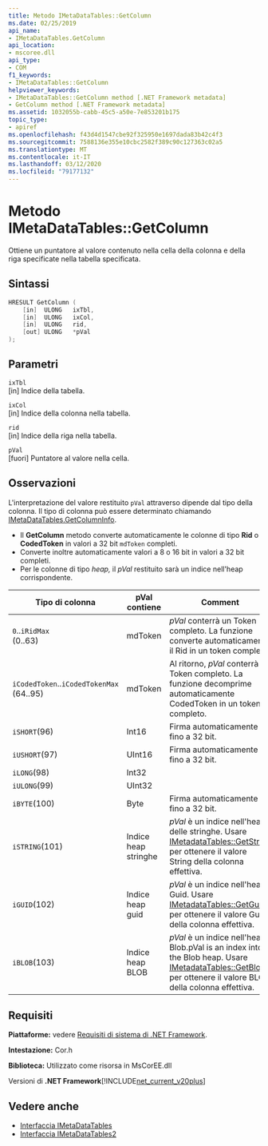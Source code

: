 ```yaml
---
title: Metodo IMetaDataTables::GetColumn
ms.date: 02/25/2019
api_name:
- IMetaDataTables.GetColumn
api_location:
- mscoree.dll
api_type:
- COM
f1_keywords:
- IMetaDataTables::GetColumn
helpviewer_keywords:
- IMetaDataTables::GetColumn method [.NET Framework metadata]
- GetColumn method [.NET Framework metadata]
ms.assetid: 1032055b-cabb-45c5-a50e-7e853201b175
topic_type:
- apiref
ms.openlocfilehash: f43d4d1547cbe92f325950e1697dada83b42c4f3
ms.sourcegitcommit: 7588136e355e10cbc2582f389c90c127363c02a5
ms.translationtype: MT
ms.contentlocale: it-IT
ms.lasthandoff: 03/12/2020
ms.locfileid: "79177132"
---
```

# <a name="imetadatatablesgetcolumn-method"></a>Metodo IMetaDataTables::GetColumn
Ottiene un puntatore al valore contenuto nella cella della colonna e della riga specificate nella tabella specificata.  
  
## <a name="syntax"></a>Sintassi  
  
```cpp  
HRESULT GetColumn (
    [in]  ULONG   ixTbl,  
    [in]  ULONG   ixCol,  
    [in]  ULONG   rid,  
    [out] ULONG   *pVal  
);  
```  
  
## <a name="parameters"></a>Parametri

 `ixTbl`  
 [in] Indice della tabella.  
  
 `ixCol`  
 [in] Indice della colonna nella tabella.  
  
 `rid`  
 [in] Indice della riga nella tabella.  
  
 `pVal`  
 [fuori] Puntatore al valore nella cella.  

## <a name="remarks"></a>Osservazioni

L'interpretazione del valore restituito `pVal` attraverso dipende dal tipo della colonna. Il tipo di colonna può essere determinato chiamando [IMetaDataTables.GetColumnInfo](imetadatatables-getcolumninfo-method.md).

- Il **GetColumn** metodo converte automaticamente le colonne di tipo **Rid** o **CodedToken** in valori a 32 bit `mdToken` completi.
- Converte inoltre automaticamente valori a 8 o 16 bit in valori a 32 bit completi.
- Per le colonne di tipo *heap,* il *pVal* restituito sarà un indice nell'heap corrispondente.

| Tipo di colonna              | pVal contiene | Comment                          |
|--------------------------|---------------|-----------------------------------|
| `0`..`iRidMax`<br>(0..63)  | mdToken     | *pVal* conterrà un Token completo. La funzione converte automaticamente il Rid in un token completo. |
| `iCodedToken`..`iCodedTokenMax`<br>(64..95) | mdToken | Al ritorno, *pVal* conterrà un Token completo. La funzione decomprime automaticamente CodedToken in un token completo. |
| `iSHORT`(96)            | Int16         | Firma automaticamente fino a 32 bit.  |
| `iUSHORT`(97)           | UInt16        | Firma automaticamente fino a 32 bit.  |
| `iLONG`(98)             | Int32         |                                        |
| `iULONG`(99)            | UInt32        |                                        |
| `iBYTE`(100)            | Byte          | Firma automaticamente fino a 32 bit.  |
| `iSTRING`(101)          | Indice heap stringhe | *pVal* è un indice nell'heap delle stringhe. Usare [IMetadataTables::GetString](imetadatatables-getstring-method.md) per ottenere il valore String della colonna effettiva. |
| `iGUID`(102)            | Indice heap guid | *pVal* è un indice nell'heap Guid. Usare [IMetadataTables::GetGuid](imetadatatables-getguid-method.md) per ottenere il valore Guid della colonna effettiva. |
| `iBLOB`(103)            | Indice heap BLOB | *pVal* è un indice nell'heap Blob.pVal is an index into the Blob heap. Usare [IMetadataTables::GetBlob](imetadatatables-getblob-method.md) per ottenere il valore BLOB della colonna effettiva. |
  
## <a name="requirements"></a>Requisiti  
 **Piattaforme:** vedere [Requisiti di sistema di .NET Framework](../../../../docs/framework/get-started/system-requirements.md).  
  
 **Intestazione:** Cor.h  
  
 **Biblioteca:** Utilizzato come risorsa in MsCorEE.dll  
  
 Versioni di **.NET Framework**[!INCLUDE[net_current_v20plus](../../../../includes/net-current-v20plus-md.md)]  
  
## <a name="see-also"></a>Vedere anche

- [Interfaccia IMetaDataTables](../../../../docs/framework/unmanaged-api/metadata/imetadatatables-interface.md)
- [Interfaccia IMetaDataTables2](../../../../docs/framework/unmanaged-api/metadata/imetadatatables2-interface.md)

